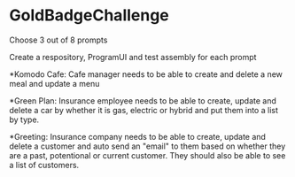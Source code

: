 # GoldBadgeChallenge

Choose 3 out of 8 prompts

Create a respository, ProgramUI and test assembly for each prompt

*Komodo Cafe:
  Cafe manager needs to be able to create and delete a new meal and update a menu

*Green Plan:
  Insurance employee needs to be able to create, update and delete a car by whether it is gas, electric or hybrid and put them into a list by type.
 
 
 *Greeting:
  Insurance company needs to be able to create, update and delete a customer and auto send an "email" to them based on whether they are a past, potentional or current customer. They should also be able to see a list of customers.
